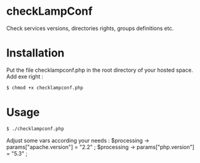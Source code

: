 checkLampConf
===============

Check services versions, directories rights, groups definitions etc.



# Installation
Put the file checklampconf.php in the root directory of your hosted space.
Add exe right :

```bash
$ chmod +x checklampconf.php
```

# Usage

```bash
$ ./checklampconf.php
```
Adjust some vars according your needs :
$processing -> params["apache.version"] = "2.2" ;
$processing -> params["php.version"] = "5.3" ;
